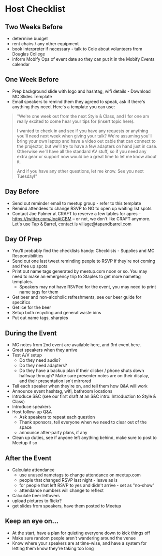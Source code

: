 # Host Checklist

## Two Weeks Before

* determine budget
* rent chairs / any other equipment
* book interpreter if necessary - talk to Cole about volunteers from Douglas College
* inform Mobify Ops of event date so they can put it in the Mobify Events calendar

## One Week Before

* Prep background slide with logo and hashtag, wifi details - Download MC Slides Template
* Email speakers to remind them they agreed to speak, ask if there's anything they need. Here's a template you can use:
 
> "We're one week out from the next Style & Class, and I for one am really excited to come hear your tips for (insert topic here).
>
> I wanted to check in and see if you have any requests or anything you'll need next week when giving your talk? We're assuming you'll bring your own laptop and have a video out cable that can connect to the projector, but we'll try to have a few adapters on hand just in case. Otherwise we'll have all the standard AV stuff, so if you need any extra gear or support now would be a great time to let me know about it.
>
> And if you have any other questions, let me know. See you next Tuesday!"

## Day Before

* Send out reminder email to meetup group - refer to this template
* Remind attendees to change RSVP to NO to open up waiting list spots
* Contact Joe Palmer at CRAFT to reserve a few tables for apres - https://twitter.com/JoeAtCBM – or not, we don't like CRAFT anymore. Let's use Tap & Barrel, contact is village@tapandbarrel.com

## Day Of Prep

* You'll probably find the checklists handy: Checklists - Supplies and MC Responsibilities
* Send out one last tweet reminding people to RSVP if they're not coming and free up spots
* Print out name tags generated by meetup.com noon or so. You may need to make an emergency trip to Staples to get more nametag templates.
	* Speakers may not have RSVPed for the event, you may need to print name tags for them
* Get beer and non-alcoholic refreshments, see our beer guide for specifics
* Get ice for the beer
* Setup both recycling and general waste bins
* Put out name tags, sharpies

## During the Event

* MC notes from 2nd event are available here, and 3rd event here.
* Greet speakers when they arrive
* Test A/V setup
	* Do they need audio?
	* Do they need adapters?
	* Do they have a backup plan if their clicker / phone shuts down halfway through? Make sure presenter notes are on their display, and their presentation isn't mirrored
* Tell each speaker when they're on, and tell them how Q&A will work
* Announce event hashtag, wifi, bathroom locations
* Introduce S&C (see our first draft at an S&C intro: Introduction to Style & Class)
* Introduce speakers
* Host follow-up Q&A
	* Ask speakers to repeat each question
	* Thank sponsors, tell everyone when we need to clear out of the space
	* announce after-party plans, if any
* Clean up duties, see if anyone left anything behind, make sure to post to Meetup if so

## After the Event

* Calculate attendance
	* use unused nametags to change attendance on meetup.com
	* people that changed RSVP last night - leave as is
	* for people that left RSVP to yes and didn't arrive - set as "no-show"
	* attendance numbers will change to reflect
* Calculate beer leftovers
* upload pictures to flickr?
* get slides from speakers, have them posted to Meetup

## Keep an eye on...

* At the start, have a plan for quieting everyone down to kick things off
* Make sure random people aren't wandering around the venue
* Know where your speakers are at time-wise, and have a system for letting them know they're taking too long